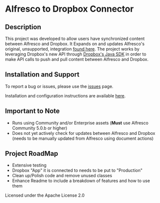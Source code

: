 # Alfresco to Dropbox Connector

## Description
  
This project was developed to allow users have synchronized content between
 Alfresco and Dropbox. It Expands on and updates Alfresco's original, unsupported,
  integration [found here](https://github.com/Alfresco/alfresco-dropbox-integration).
   The project works by leveraging Dropbox's new API through
  [Dropbox's Java SDK](https://www.dropbox.com/developers/documentation/java) in order
  to make API calls to push and pull content between Alfresco and Dropbox.
 
## Installation and Support

To report a bug or issues, please use the [issues](https://github.com/FikaTechnologies/dropbox-connector/issues) page.

Installation and configuration instructions are available [here](https://github.com/FikaTechnologies/dropbox-connector/blob/master/docs/install.md).

## Important to Note

 * Runs using Community and/or Enterprise assets (**Must** use Alfresco Community 5.0.b or higher)
 * Does not yet actively check for updates between Alfresco and Dropbox (needs to be manually updated from Alfresco using document actions)

## Project RoadMap
 
  * Extensive testing
  * Dropbox "App" it is connected to needs to be put to "Production"
  * Clean up/Polish code and remove unused classes
  * Enhance Readme to include a breakdown of features and how to use them
  
 
Licensed under the Apache License 2.0   
  
 
